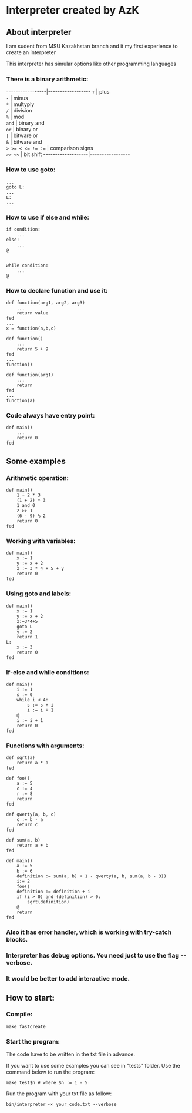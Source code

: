 # Interpreter created by AzK

## About interpreter

I am sudent from MSU Kazakhstan branch and it my first experience to create an interpreter  

This interpreter has simular options like other programming languages

### There is a binary arithmetic:

-----------------|------------------
`+` | plus  
`-` | minus  
`*` | multyply  
`/` | division  
`%` | mod  
`and` | binary and  
`or` | binary or  
`|` | bitware or  
`&` | bitware and  
`> >= < <= != :=` | comparison signs  
`>> <<` | bit shift
-------------------|-----------------

### How to use goto:
	
	...
	goto L: 
	...
	L:
	...

### How to use if else and while:

	if condition:
		...
	else:
		...
	@


	while condition:
		...
	@

### How to declare function and use it:

	def function(arg1, arg2, arg3)
		...
		return value
	fed
	...
	x = function(a,b,c)	

	def function()
		...
		return 5 + 9
	fed
	...
	function()

	def function(arg1)
		...
		return
	fed
	...
	function(a)

### Code always have entry point:

	def main()
		...
		return 0
	fed

## Some examples

### Arithmetic operation:

	def main()
		1 + 2 * 3
		(1 + 2) * 3
		1 and 0
		2 >> 1
		(6 - 9) % 2
		return 0
	fed

### Working with variables:

	def main()
		x := 1
		y := x + 2
		z := 3 * 4 + 5 + y
		return 0
	fed

### Using goto and labels:

	def main()
		x := 1
		y := x + 2
		z:=3*4+5
		goto L
		y := 2
		return 1
	L: 
		x := 3
		return 0
	fed

### If-else and while conditions:

	def main()
		i := 1
		s := 0
		while i < 4:
			s := s + i
			i := i + 1
		@
		i := i + 1
		return 0
	fed

### Functions with arguments:

	def sqrt(a)
		return a * a
	fed

	def foo()
		a := 5
		c := 4
		r := 8
		return
	fed

	def qwerty(a, b, c)
		c := b - a
		return c
	fed

	def sum(a, b)
		return a + b
	fed

	def main()
		a := 5
		b := 6
		definition := sum(a, b) + 1 - qwerty(a, b, sum(a, b - 3))
		i:= 2
		foo()
		definition := definition + i
		if (i > 0) and (definition) > 0:
			sqrt(definition)
		@
		return
	fed

### Also it has error handler, which is working with try-catch blocks.

### Interpreter has debug options. You need just to use the flag **--verbose**.

### It would be better to add interactive mode.

## How to start:

### Compile:

	make fastcreate

### Start the program:

The code have to be written in the txt file in advance.

If you want to use some examples you can see in "tests" folder. Use the command below to run the program:
	
	make test$n # where $n := 1 - 5

Run the program with your txt file as follow:

	bin/interpreter << your_code.txt --verbose 